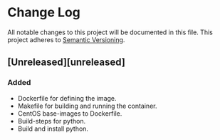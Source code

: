# Change Log
All notable changes to this project will be documented in this file.
This project adheres to [Semantic Versioning](http://semver.org/).

## [Unreleased][unreleased]
### Added
- Dockerfile for defining the image.
- Makefile for building and running the container.
- CentOS base-images to Dockerfile.
- Build-steps for python.
- Build and install python.
